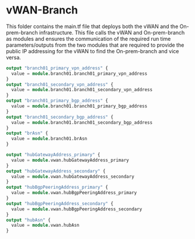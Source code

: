 # vWAN-Branch

This folder contains the main.tf file that deploys both the vWAN and the On-prem-branch infrastructure.  This file calls the vWAN and On-prem-branch as modules and ensures the communication of the required run time parameters/outputs from the two modules that are required to provide the public IP addressing for the vWAN to find the On-prem-branch and vice versa.

```Terraform
output "branch01_primary_vpn_address" {
  value = module.branch01.branch01_primary_vpn_address
}
output "branch01_secondary_vpn_address" {
  value = module.branch01.branch01_secondary_vpn_address
}
output "branch01_primary_bgp_address" {
  value = module.branch01.branch01_primary_bgp_address
}
output "branch01_secondary_bgp_address" {
  value = module.branch01.branch01_secondary_bgp_address
}
output "brAsn" {
  value = module.branch01.brAsn
}

output "hubGatewayAddress_primary" {
  value = module.vwan.hubGatewayAddress_primary
}
output "hubGatewayAddress_secondary" {
  value = module.vwan.hubGatewayAddress_secondary
}
output "hubBgpPeeringAddress_primary" {
  value = module.vwan.hubBgpPeeringAddress_primary
}
output "hubBgpPeeringAddress_secondary" {
  value = module.vwan.hubBgpPeeringAddress_secondary
}
output "hubAsn" {
  value = module.vwan.hubAsn
}
```
